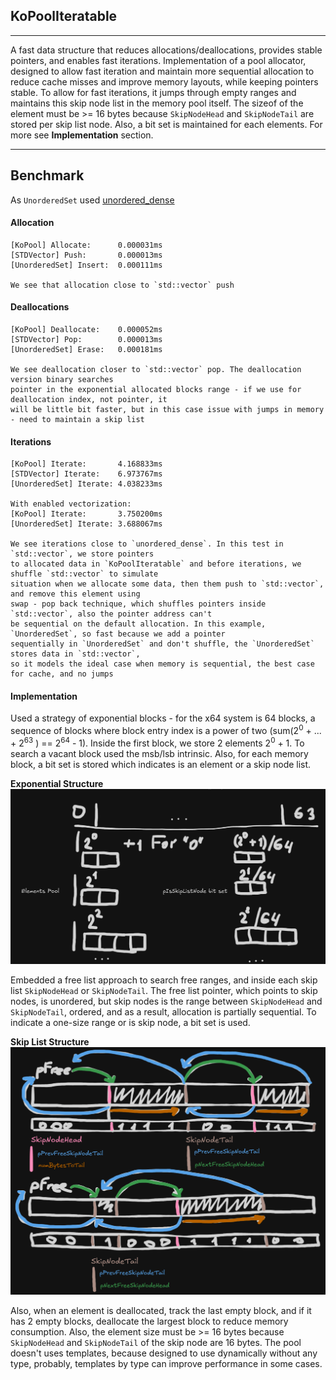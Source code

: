 ## KoPoolIteratable
___
A fast data structure that reduces allocations/deallocations, provides stable pointers, and enables fast iterations. Implementation of a pool allocator, designed to allow fast iteration and maintain more sequential allocation to reduce cache misses and improve memory layouts, while keeping pointers stable. To allow for fast iterations, it jumps through empty ranges and maintains this skip node list in the memory pool itself. The sizeof of the element must be >= 16 bytes because `SkipNodeHead` and `SkipNodeTail` are stored per skip list node. Also, a bit set is maintained for each elements. For more see **Implementation** section.
___
## Benchmark

As `UnorderedSet` used [unordered_dense](https://github.com/martinus/unordered_dense)

#### Allocation
	[KoPool] Allocate:      0.000031ms
	[STDVector] Push:       0.000013ms
	[UnorderedSet] Insert:  0.000111ms

	We see that allocation close to `std::vector` push

#### Deallocations
	[KoPool] Deallocate:    0.000052ms
	[STDVector] Pop:        0.000013ms
	[UnorderedSet] Erase:   0.000181ms

	We see deallocation closer to `std::vector` pop. The deallocation version binary searches
	pointer in the exponential allocated blocks range - if we use for deallocation index, not pointer, it
	will be little bit faster, but in this case issue with jumps in memory - need to maintain a skip list

#### Iterations
	[KoPool] Iterate:       4.168833ms
	[STDVector] Iterate:    6.973767ms
	[UnorderedSet] Iterate: 4.038233ms

	With enabled vectorization:
	[KoPool] Iterate:       3.750200ms
	[UnorderedSet] Iterate: 3.688067ms

	We see iterations close to `unordered_dense`. In this test in `std::vector`, we store pointers
	to allocated data in `KoPoolIteratable` and before iterations, we shuffle `std::vector` to simulate
	situation when we allocate some data, then them push to `std::vector`, and remove this element using
	swap - pop back technique, which shuffles pointers inside `std::vector`, also the pointer address can't
	be sequential on the default allocation. In this example, `UnorderedSet`, so fast because we add a pointer
	sequentially in `UnorderedSet` and don't shuffle, the `UnorderedSet` stores data in `std::vector`,
	so it models the ideal case when memory is sequential, the best case for cache, and no jumps


#### Implementation

Used a strategy of exponential blocks - for the x64 system is 64 blocks, a sequence of blocks where block entry index is a power of two (sum($2^0$ + ... + $2^{63}$ ) == $2^{64}$ - 1). Inside the first block, we store 2 elements $2^0$ + 1. To search a vacant block used the msb/lsb intrinsic. Also, for each memory block, a bit set is stored which indicates is an element or a skip node list.

**Exponential Structure**
![Exponential Structure](image/ExponentialStructure.png)

Embedded a free list approach to search free ranges, and inside each skip list `SkipNodeHead` or `SkipNodeTail`. The free list pointer, which points to skip nodes, is unordered, but skip nodes is the range between `SkipNodeHead` and `SkipNodeTail`, ordered, and as a result, allocation is partially sequential. To indicate a one-size range or is skip node, a bit set is used.

**Skip List Structure**
![Skip List Structure](image/SkipNodeStructure.png)

Also, when an element is deallocated, track the last empty block, and if it has 2 empty blocks, deallocate the largest block to reduce memory consumption. Also, the element size must be >= 16 bytes because `SkipNodeHead` and `SkipNodeTail` of the skip node are 16 bytes. The pool doesn't uses templates, because designed to use dynamically without any type, probably, templates by type can improve performance in some cases.
